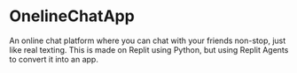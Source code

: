 # OnelineChatApp
An online chat platform where you can chat with your friends non-stop, just like real texting. This is made on Replit using Python, but using Replit Agents to convert it into an app.
